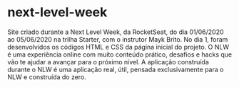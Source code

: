 # next-level-week
Site criado durante a Next Level Week, da RocketSeat, do dia 01/06/2020 ao 05/06/2020 na trilha Starter, com o instrutor Mayk Brito.
No dia 1, foram desenvolvidos os códigos HTML e CSS da página inicial do projeto.
O NLW é uma experiência online com muito conteúdo prático, desafios e hacks que vão te ajudar a avançar para o próximo nível.
A aplicação construída durante o NLW é uma aplicação real, útil, pensada exclusivamente para o NLW e construída do zero.
